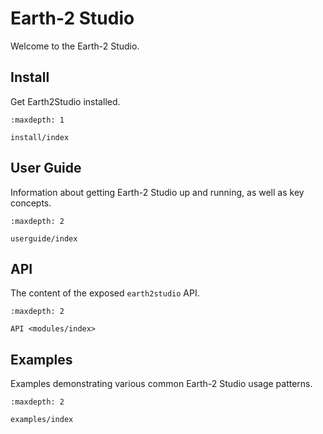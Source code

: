 # Earth-2 Studio

Welcome to the Earth-2 Studio.

## Install

Get Earth2Studio installed.

```{toctree}
:maxdepth: 1

install/index
```

## User Guide

Information about getting Earth-2 Studio up and running, as well as key concepts.

```{toctree}
:maxdepth: 2

userguide/index
```

## API

The content of the exposed `earth2studio` API.

```{toctree}
:maxdepth: 2

API <modules/index>
```

## Examples

Examples demonstrating various common Earth-2 Studio usage patterns.

```{toctree}
:maxdepth: 2

examples/index
```
